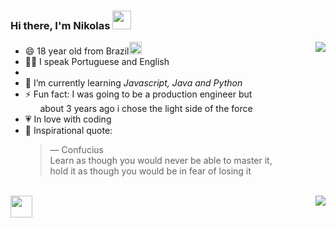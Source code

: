 ### Hi there, I'm Nikolas <img src="https://raw.githubusercontent.com/MartinHeinz/MartinHeinz/master/wave.gif" width="30px">
<img align="right" src="https://github-readme-stats.vercel.app/api/top-langs/?username=nikolas-virionis&theme=algolia" />

- 😄 18 year old from Brazil<img src="https://acegif.com/wp-content/gif/brazilian-flag-14.gif" width = "20px"><br>
- 👩‍💻 I speak Portuguese and English<br>
- 
- 🌱 I’m currently learning _Javascript, Java and Python_<br>
- ⚡ Fun fact: I was going to be a production engineer but <br>&nbsp;&nbsp;&nbsp;&nbsp;&nbsp;
              about 3 years ago i chose the light side of the force<br>
- 💗 In love with coding<br>
- 📖 Inspirational quote:<br>
  > — Confucius<br>
  > Learn as though you would never be able to master it,<br>
  > hold it as though you would be in fear of losing it
<br>
<a style="align-items: center; float: left;" href="https://www.linkedin.com/in/nikolas-barcha-virionis-b71228199/"><img src="https://image.flaticon.com/icons/png/512/174/174857.png" width = "35px"></a></sub>
<img align="right" float="right"  src="https://github-readme-stats.vercel.app/api?username=nikolas-virionis&show_icons=true&hide=contribs,prs&cache_seconds=86400&theme=algolia" />

